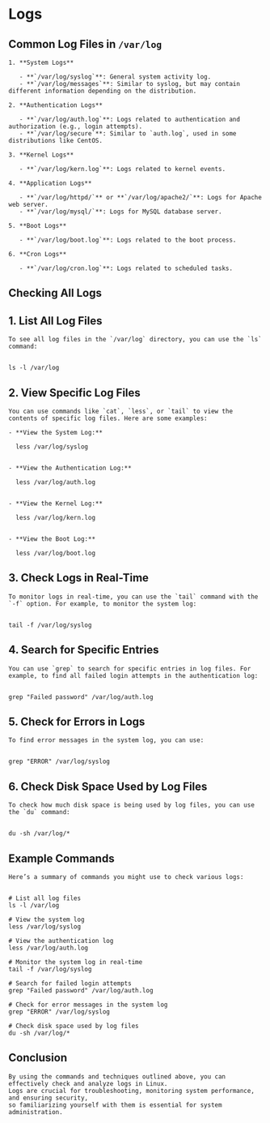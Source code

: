 # Logs 

## Common Log Files in `/var/log`

	1. **System Logs**
	
	   - **`/var/log/syslog`**: General system activity log.
	   - **`/var/log/messages`**: Similar to syslog, but may contain different information depending on the distribution.

	2. **Authentication Logs**
	
	   - **`/var/log/auth.log`**: Logs related to authentication and authorization (e.g., login attempts).
	   - **`/var/log/secure`**: Similar to `auth.log`, used in some distributions like CentOS.

	3. **Kernel Logs**
	
	   - **`/var/log/kern.log`**: Logs related to kernel events.

	4. **Application Logs**
	
	   - **`/var/log/httpd/`** or **`/var/log/apache2/`**: Logs for Apache web server.
	   - **`/var/log/mysql/`**: Logs for MySQL database server.

	5. **Boot Logs**
	
	   - **`/var/log/boot.log`**: Logs related to the boot process.

	6. **Cron Logs**
	
	   - **`/var/log/cron.log`**: Logs related to scheduled tasks.

## Checking All Logs

## 1. **List All Log Files**

	To see all log files in the `/var/log` directory, you can use the `ls` command:

	
	ls -l /var/log
	

## 2. **View Specific Log Files**

	You can use commands like `cat`, `less`, or `tail` to view the contents of specific log files. Here are some examples:

	- **View the System Log:**
	
	  less /var/log/syslog
	  

	- **View the Authentication Log:**
	  
	  less /var/log/auth.log
	  

	- **View the Kernel Log:**
	 
	  less /var/log/kern.log
	  

	- **View the Boot Log:**
	  
	  less /var/log/boot.log
	 

## 3. **Check Logs in Real-Time**

	To monitor logs in real-time, you can use the `tail` command with the `-f` option. For example, to monitor the system log:


	tail -f /var/log/syslog
	

## 4. **Search for Specific Entries**

	You can use `grep` to search for specific entries in log files. For example, to find all failed login attempts in the authentication log:

	
	grep "Failed password" /var/log/auth.log
	

## 5. **Check for Errors in Logs**

	To find error messages in the system log, you can use:

	
	grep "ERROR" /var/log/syslog
	

## 6. **Check Disk Space Used by Log Files**

	To check how much disk space is being used by log files, you can use the `du` command:

	
	du -sh /var/log/*
	

## Example Commands

	Here’s a summary of commands you might use to check various logs:


	# List all log files
	ls -l /var/log

	# View the system log
	less /var/log/syslog

	# View the authentication log
	less /var/log/auth.log

	# Monitor the system log in real-time
	tail -f /var/log/syslog

	# Search for failed login attempts
	grep "Failed password" /var/log/auth.log

	# Check for error messages in the system log
	grep "ERROR" /var/log/syslog

	# Check disk space used by log files
	du -sh /var/log/*
	

## Conclusion
	By using the commands and techniques outlined above, you can effectively check and analyze logs in Linux. 
	Logs are crucial for troubleshooting, monitoring system performance, and ensuring security, 
	so familiarizing yourself with them is essential for system administration.